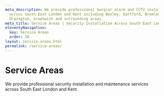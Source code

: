 ```yaml
---
meta_description: We provide professional burglar alarm and CCTV installation
  across South East London and Kent including Bexley, Dartford, Bromley,
  Orpington, Greenwich and surrounding areas.
meta_title: Service Areas | Security Installation Across South East London & Kent
eleventyNavigation:
  key: Service Areas
  order: 30
layout: service-areas.html
permalink: /service-areas/
---
```

# Service Areas

We provide professional security installation and maintenance services across South East London and Kent.
